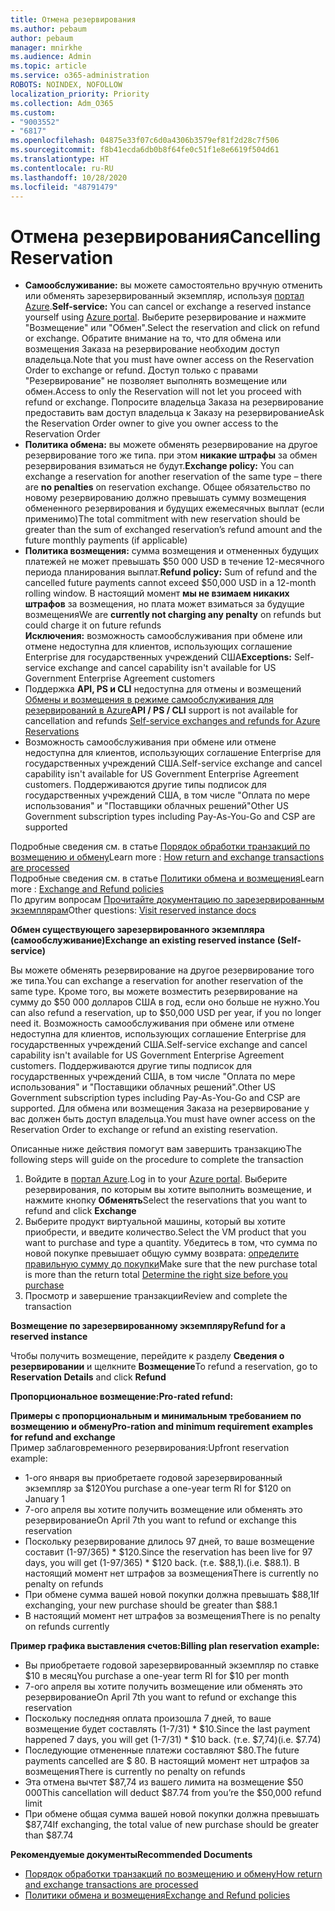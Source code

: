 ```yaml
---
title: Отмена резервирования
ms.author: pebaum
author: pebaum
manager: mnirkhe
ms.audience: Admin
ms.topic: article
ms.service: o365-administration
ROBOTS: NOINDEX, NOFOLLOW
localization_priority: Priority
ms.collection: Adm_O365
ms.custom:
- "9003552"
- "6817"
ms.openlocfilehash: 04875e33f07c6d0a4306b3579ef81f2d28c7f506
ms.sourcegitcommit: f8b41ecda6db0b8f64fe0c51f1e8e6619f504d61
ms.translationtype: HT
ms.contentlocale: ru-RU
ms.lasthandoff: 10/28/2020
ms.locfileid: "48791479"
---
```

# <a name="cancelling-reservation"></a><span data-ttu-id="9264a-102">Отмена резервирования</span><span class="sxs-lookup"><span data-stu-id="9264a-102">Cancelling Reservation</span></span>

- <span data-ttu-id="9264a-103">**Самообслуживание:** вы можете самостоятельно вручную отменить или обменять зарезервированный экземпляр, используя [портал Azure](https://portal.azure.com/#blade/Microsoft_Azure_Reservations/ReservationsBrowseBlade).</span><span class="sxs-lookup"><span data-stu-id="9264a-103">**Self-service:** You can cancel or exchange a reserved instance yourself using [Azure portal](https://portal.azure.com/#blade/Microsoft_Azure_Reservations/ReservationsBrowseBlade).</span></span> <span data-ttu-id="9264a-104">Выберите резервирование и нажмите "Возмещение" или "Обмен".</span><span class="sxs-lookup"><span data-stu-id="9264a-104">Select the reservation and click on refund or exchange.</span></span> <span data-ttu-id="9264a-105">Обратите внимание на то, что для обмена или возмещения Заказа на резервирование необходим доступ владельца.</span><span class="sxs-lookup"><span data-stu-id="9264a-105">Note that you must have owner access on the Reservation Order to exchange or refund.</span></span> <span data-ttu-id="9264a-106">Доступ только с правами "Резервирование" не позволяет выполнять возмещение или обмен.</span><span class="sxs-lookup"><span data-stu-id="9264a-106">Access to only the Reservation will not let you proceed with refund or exchange.</span></span> <span data-ttu-id="9264a-107">Попросите владельца Заказа на резервирование предоставить вам доступ владельца к Заказу на резервирование</span><span class="sxs-lookup"><span data-stu-id="9264a-107">Ask the Reservation Order owner to give you owner access to the Reservation Order</span></span>
- <span data-ttu-id="9264a-108">**Политика обмена:** вы можете обменять резервирование на другое резервирование того же типа. при этом **никакие штрафы** за обмен резервирования взиматься не будут.</span><span class="sxs-lookup"><span data-stu-id="9264a-108">**Exchange policy:** You can exchange a reservation for another reservation of the same type – there are **no penalties** on reservation exchange.</span></span> <span data-ttu-id="9264a-109">Общее обязательство по новому резервированию должно превышать сумму возмещения обмененного резервирования и будущих ежемесячных выплат (если применимо)</span><span class="sxs-lookup"><span data-stu-id="9264a-109">The total commitment with new reservation should be greater than the sum of exchanged reservation’s refund amount and the future monthly payments (if applicable)</span></span>
- <span data-ttu-id="9264a-110">**Политика возмещения:** сумма возмещения и отмененных будущих платежей не может превышать $50 000 USD в течение 12-месячного периода планирования выплат.</span><span class="sxs-lookup"><span data-stu-id="9264a-110">**Refund policy:** Sum of refund and the cancelled future payments cannot exceed $50,000 USD in a 12-month rolling window.</span></span> <span data-ttu-id="9264a-111">В настоящий момент **мы не взимаем никаких штрафов** за возмещения, но плата может взиматься за будущие возмещения</span><span class="sxs-lookup"><span data-stu-id="9264a-111">We are **currently not charging any penalty** on refunds but could charge it on future refunds</span></span>  
    <span data-ttu-id="9264a-112">**Исключения:** возможность самообслуживания при обмене или отмене недоступна для клиентов, использующих соглашение Enterprise для государственных учреждений США</span><span class="sxs-lookup"><span data-stu-id="9264a-112">**Exceptions:** Self-service exchange and cancel capability isn't available for US Government Enterprise Agreement customers</span></span>
- <span data-ttu-id="9264a-113">Поддержка **API, PS и CLI** недоступна для отмены и возмещений [Обмены и возмещения в режиме самообслуживания для резервирований в Azure](https://docs.microsoft.com/azure/cost-management-billing/reservations/exchange-and-refund-azure-reservations?WT.mc_id=Portal-Microsoft_Azure_Support)</span><span class="sxs-lookup"><span data-stu-id="9264a-113">**API / PS / CLI** support is not available for cancellation and refunds [Self-service exchanges and refunds for Azure Reservations](https://docs.microsoft.com/azure/cost-management-billing/reservations/exchange-and-refund-azure-reservations?WT.mc_id=Portal-Microsoft_Azure_Support)</span></span>
- <span data-ttu-id="9264a-114">Возможность самообслуживания при обмене или отмене недоступна для клиентов, использующих соглашение Enterprise для государственных учреждений США.</span><span class="sxs-lookup"><span data-stu-id="9264a-114">Self-service exchange and cancel capability isn't available for US Government Enterprise Agreement customers.</span></span> <span data-ttu-id="9264a-115">Поддерживаются другие типы подписок для государственных учреждений США, в том числе "Оплата по мере использования" и "Поставщики облачных решений"</span><span class="sxs-lookup"><span data-stu-id="9264a-115">Other US Government subscription types including Pay-As-You-Go and CSP are supported</span></span>

<span data-ttu-id="9264a-116">Подробные сведения см. в статье [Порядок обработки транзакций по возмещению и обмену](https://docs.microsoft.com/azure/billing/billing-azure-reservations-self-service-exchange-and-refund?WT.mc_id=Portal-Microsoft_Azure_Support#how-return-and-exchange-transactions-are-processed)</span><span class="sxs-lookup"><span data-stu-id="9264a-116">Learn more : [How return and exchange transactions are processed](https://docs.microsoft.com/azure/billing/billing-azure-reservations-self-service-exchange-and-refund?WT.mc_id=Portal-Microsoft_Azure_Support#how-return-and-exchange-transactions-are-processed)</span></span>  
<span data-ttu-id="9264a-117">Подробные сведения см. в статье [Политики обмена и возмещения](https://docs.microsoft.com/azure/billing/billing-azure-reservations-self-service-exchange-and-refund?WT.mc_id=Portal-Microsoft_Azure_Support#exchange-policies)</span><span class="sxs-lookup"><span data-stu-id="9264a-117">Learn more : [Exchange and Refund policies](https://docs.microsoft.com/azure/billing/billing-azure-reservations-self-service-exchange-and-refund?WT.mc_id=Portal-Microsoft_Azure_Support#exchange-policies)</span></span>  
<span data-ttu-id="9264a-118">По другим вопросам [Прочитайте документацию по зарезервированным экземплярам](https://docs.microsoft.com/azure/billing/billing-save-compute-costs-reservations?WT.mc_id=Portal-Microsoft_Azure_Support)</span><span class="sxs-lookup"><span data-stu-id="9264a-118">Other questions: [Visit reserved instance docs](https://docs.microsoft.com/azure/billing/billing-save-compute-costs-reservations?WT.mc_id=Portal-Microsoft_Azure_Support)</span></span>

<span data-ttu-id="9264a-119">**Обмен существующего зарезервированного экземпляра (самообслуживание)**</span><span class="sxs-lookup"><span data-stu-id="9264a-119">**Exchange an existing reserved instance (Self-service)**</span></span>

<span data-ttu-id="9264a-120">Вы можете обменять резервирование на другое резервирование того же типа.</span><span class="sxs-lookup"><span data-stu-id="9264a-120">You can exchange a reservation for another reservation of the same type.</span></span> <span data-ttu-id="9264a-121">Кроме того, вы можете возместить резервирование на сумму до $50 000 долларов США в год, если оно больше не нужно.</span><span class="sxs-lookup"><span data-stu-id="9264a-121">You can also refund a reservation, up to $50,000 USD per year, if you no longer need it.</span></span> <span data-ttu-id="9264a-122">Возможность самообслуживания при обмене или отмене недоступна для клиентов, использующих соглашение Enterprise для государственных учреждений США.</span><span class="sxs-lookup"><span data-stu-id="9264a-122">Self-service exchange and cancel capability isn't available for US Government Enterprise Agreement customers.</span></span> <span data-ttu-id="9264a-123">Поддерживаются другие типы подписок для государственных учреждений США, в том числе "Оплата по мере использования" и "Поставщики облачных решений".</span><span class="sxs-lookup"><span data-stu-id="9264a-123">Other US Government subscription types including Pay-As-You-Go and CSP are supported.</span></span> <span data-ttu-id="9264a-124">Для обмена или возмещения Заказа на резервирование у вас должен быть доступ владельца.</span><span class="sxs-lookup"><span data-stu-id="9264a-124">You must have owner access on the Reservation Order to exchange or refund an existing reservation.</span></span>

<span data-ttu-id="9264a-125">Описанные ниже действия помогут вам завершить транзакцию</span><span class="sxs-lookup"><span data-stu-id="9264a-125">The following steps will guide on the procedure to complete the transaction</span></span>

1. <span data-ttu-id="9264a-126">Войдите в [портал Azure](https://portal.azure.com/#blade/Microsoft_Azure_Reservations/ReservationsBrowseBlade).</span><span class="sxs-lookup"><span data-stu-id="9264a-126">Log in to your [Azure portal](https://portal.azure.com/#blade/Microsoft_Azure_Reservations/ReservationsBrowseBlade).</span></span> <span data-ttu-id="9264a-127">Выберите резервирования, по которым вы хотите выполнить возмещение, и нажмите кнопку **Обменять**</span><span class="sxs-lookup"><span data-stu-id="9264a-127">Select the reservations that you want to refund and click **Exchange**</span></span>
2. <span data-ttu-id="9264a-128">Выберите продукт виртуальной машины, который вы хотите приобрести, и введите количество.</span><span class="sxs-lookup"><span data-stu-id="9264a-128">Select the VM product that you want to purchase and type a quantity.</span></span> <span data-ttu-id="9264a-129">Убедитесь в том, что сумма по новой покупке превышает общую сумму возврата: [определите правильную сумму до покупки](https://docs.microsoft.com/azure/virtual-machines/windows/prepay-reserved-vm-instances?WT.mc_id=Portal-Microsoft_Azure_Support#determine-the-right-vm-size-before-you-buy)</span><span class="sxs-lookup"><span data-stu-id="9264a-129">Make sure that the new purchase total is more than the return total [Determine the right size before you purchase](https://docs.microsoft.com/azure/virtual-machines/windows/prepay-reserved-vm-instances?WT.mc_id=Portal-Microsoft_Azure_Support#determine-the-right-vm-size-before-you-buy)</span></span>
3. <span data-ttu-id="9264a-130">Просмотр и завершение транзакции</span><span class="sxs-lookup"><span data-stu-id="9264a-130">Review and complete the transaction</span></span>

<span data-ttu-id="9264a-131">**Возмещение по зарезервированному экземпляру**</span><span class="sxs-lookup"><span data-stu-id="9264a-131">**Refund for a reserved instance**</span></span>

<span data-ttu-id="9264a-132">Чтобы получить возмещение, перейдите к разделу **Сведения о резервировании** и щелкните **Возмещение**</span><span class="sxs-lookup"><span data-stu-id="9264a-132">To refund a reservation, go to **Reservation Details** and click **Refund**</span></span>

<span data-ttu-id="9264a-133">**Пропорциональное возмещение:**</span><span class="sxs-lookup"><span data-stu-id="9264a-133">**Pro-rated refund:**</span></span>

<span data-ttu-id="9264a-134">**Примеры с пропорциональным и минимальным требованием по возмещению и обмену**</span><span class="sxs-lookup"><span data-stu-id="9264a-134">**Pro-ration and minimum requirement examples for refund and exchange**</span></span>  
<span data-ttu-id="9264a-135">Пример заблаговременного резервирования:</span><span class="sxs-lookup"><span data-stu-id="9264a-135">Upfront reservation example:</span></span>

- <span data-ttu-id="9264a-136">1-ого января вы приобретаете годовой зарезервированный экземпляр за $120</span><span class="sxs-lookup"><span data-stu-id="9264a-136">You purchase a one-year term RI for $120 on January 1</span></span>
- <span data-ttu-id="9264a-137">7-ого апреля вы хотите получить возмещение или обменять это резервирование</span><span class="sxs-lookup"><span data-stu-id="9264a-137">On April 7th you want to refund or exchange this reservation</span></span>
- <span data-ttu-id="9264a-138">Поскольку резервирование длилось 97 дней, то ваше возмещение составит (1-97/365) \* $120.</span><span class="sxs-lookup"><span data-stu-id="9264a-138">Since the reservation has been live for 97 days, you will get (1-97/365) \* $120 back.</span></span> <span data-ttu-id="9264a-139">(т.е. $88,1).</span><span class="sxs-lookup"><span data-stu-id="9264a-139">(i.e. $88.1).</span></span> <span data-ttu-id="9264a-140">В настоящий момент нет штрафов за возмещения</span><span class="sxs-lookup"><span data-stu-id="9264a-140">There is currently no penalty on refunds</span></span>
- <span data-ttu-id="9264a-141">При обмене сумма вашей новой покупки должна превышать $88,1</span><span class="sxs-lookup"><span data-stu-id="9264a-141">If exchanging, your new purchase should be greater than $88.1</span></span>
- <span data-ttu-id="9264a-142">В настоящий момент нет штрафов за возмещения</span><span class="sxs-lookup"><span data-stu-id="9264a-142">There is no penalty on refunds currently</span></span>

<span data-ttu-id="9264a-143">**Пример графика выставления счетов:**</span><span class="sxs-lookup"><span data-stu-id="9264a-143">**Billing plan reservation example:**</span></span>

- <span data-ttu-id="9264a-144">Вы приобретаете годовой зарезервированный экземпляр по ставке $10 в месяц</span><span class="sxs-lookup"><span data-stu-id="9264a-144">You purchase a one-year term RI for $10 per month</span></span>
- <span data-ttu-id="9264a-145">7-ого апреля вы хотите получить возмещение или обменять это резервирование</span><span class="sxs-lookup"><span data-stu-id="9264a-145">On April 7th you want to refund or exchange this reservation</span></span>
- <span data-ttu-id="9264a-146">Поскольку последняя оплата произошла 7 дней, то ваше возмещение будет составлять (1-7/31) \* $10.</span><span class="sxs-lookup"><span data-stu-id="9264a-146">Since the last payment happened 7 days, you will get (1-7/31) \* $10 back.</span></span> <span data-ttu-id="9264a-147">(т.е. $7,74)</span><span class="sxs-lookup"><span data-stu-id="9264a-147">(i.e. $7.74)</span></span>
- <span data-ttu-id="9264a-148">Последующие отмененные платежи составляют $80.</span><span class="sxs-lookup"><span data-stu-id="9264a-148">The future payments cancelled are $ 80.</span></span> <span data-ttu-id="9264a-149">В настоящий момент нет штрафов за возмещения</span><span class="sxs-lookup"><span data-stu-id="9264a-149">There is currently no penalty on refunds</span></span>
- <span data-ttu-id="9264a-150">Эта отмена вычтет $87,74 из вашего лимита на возмещение $50 000</span><span class="sxs-lookup"><span data-stu-id="9264a-150">This cancellation will deduct $87.74 from you’re the $50,000 refund limit</span></span>
- <span data-ttu-id="9264a-151">При обмене общая сумма вашей новой покупки должна превышать $87,74</span><span class="sxs-lookup"><span data-stu-id="9264a-151">If exchanging, the total value of new purchase should be greater than $87.74</span></span>

<span data-ttu-id="9264a-152">**Рекомендуемые документы**</span><span class="sxs-lookup"><span data-stu-id="9264a-152">**Recommended Documents**</span></span>

- [<span data-ttu-id="9264a-153">Порядок обработки транзакций по возмещению и обмену</span><span class="sxs-lookup"><span data-stu-id="9264a-153">How return and exchange transactions are processed</span></span>](https://docs.microsoft.com/azure/billing/billing-azure-reservations-self-service-exchange-and-refund?WT.mc_id=Portal-Microsoft_Azure_Support#how-return-and-exchange-transactions-are-processed)
- [<span data-ttu-id="9264a-154">Политики обмена и возмещения</span><span class="sxs-lookup"><span data-stu-id="9264a-154">Exchange and Refund policies</span></span>](https://docs.microsoft.com/azure/billing/billing-azure-reservations-self-service-exchange-and-refund?WT.mc_id=Portal-Microsoft_Azure_Support#exchange-policies)